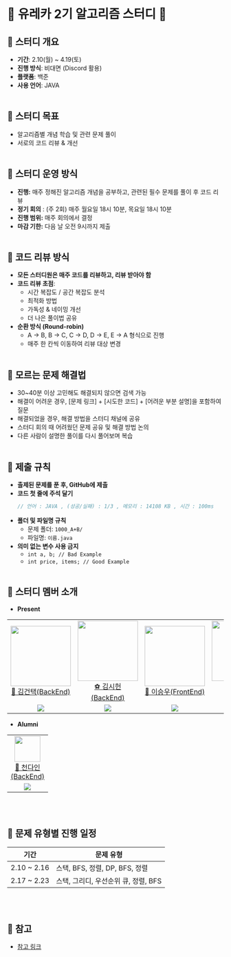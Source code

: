 # 🎉 유레카 2기 알고리즘 스터디 🎉

## 📅 스터디 개요

- **기간**: 2.10(월) ~ 4.19(토)
- **진행 방식**: 비대면 (Discord 활용)
- **플랫폼**: 백준
- **사용 언어**: JAVA
  <br><br>

## 🎯 스터디 목표

- 알고리즘별 개념 학습 및 관련 문제 풀이
- 서로의 코드 리뷰 & 개선
  <br><br>

## 📌 스터디 운영 방식

- **진행:** 매주 정해진 알고리즘 개념을 공부하고, 관련된 필수 문제를 풀이 후 코드 리뷰
- **정기 회의** : (주 2회) 매주 월요일 18시 10분, 목요일 18시 10분<br/>
- **진행 범위:** 매주 회의에서 결정
- **마감 기한:** 다음 날 오전 9시까지 제출
  <br><br>

## 📌 코드 리뷰 방식

- **모든 스터디원은 매주 코드를 리뷰하고, 리뷰 받아야 함**
- **코드 리뷰 초점**:
  - 시간 복잡도 / 공간 복잡도 분석
  - 최적화 방법
  - 가독성 & 네이밍 개선
  - 더 나은 풀이법 공유
- **순환 방식 (Round-robin)**
  - A → B, B → C, C → D, D → E, E → A 형식으로 진행
  - 매주 한 칸씩 이동하여 리뷰 대상 변경
    <br><br>

## 📌 모르는 문제 해결법

- 30~40분 이상 고민해도 해결되지 않으면 검색 가능
- 해결이 어려운 경우, [문제 링크] + [시도한 코드] + [어려운 부분 설명]을 포함하여 질문
- 해결되었을 경우, 해결 방법을 스터디 채널에 공유
- 스터디 회의 때 어려웠던 문제 공유 및 해결 방법 논의
- 다른 사람이 설명한 풀이를 다시 풀어보며 복습
  <br><br>

## 📌 제출 규칙

- **출제된 문제를 푼 후, GitHub에 제출**
- **코드 첫 줄에 주석 달기**
  ```java
  // 언어 : JAVA , (성공/실패) : 1/3 , 메모리 : 14108 KB , 시간 : 100ms
  ```
- **폴더 및 파일명 규칙**
  - 문제 폴더: `1000_A+B/`
  - 파일명: `이름.java`
- **의미 없는 변수 사용 금지**
  - `int a, b; // Bad Example`
  - `int price, items; // Good Example`
    <br><br>

## 📌 스터디 멤버 소개

- **Present**
<table>
    <tr>
      <td height="140px" align="center"> <a href="https://github.com/guntaek"><img src="https://avatars.githubusercontent.com/u/106528756?v=4" width="140px" /><br/>👅 김건택(BackEnd)</a></td>
      <td height="140px" align="center"> <a href="https://github.com/siheon0411"><img src="https://avatars.githubusercontent.com/u/68041137?v=4" width="140px" /><br/>⚽️ 김시헌(BackEnd)</a></td>
        <td height="140px" align="center"> <a href="https://github.com/seungwoo505"><img src="https://avatars.githubusercontent.com/u/51819005?v=4" width="140px" /><br/>🐰 이승우(FrontEnd)</a></td>
        <td height="140px" align="center"> <a href="https://github.com/mike7643"><img src="https://avatars.githubusercontent.com/u/121170730?v=4" width="140px" /><br/>📈 정유민(BackEnd)</a></td>
        <td height="140px" align="center"> <a href="https://github.com/HSH-11"><img src="https://avatars.githubusercontent.com/u/173465217?v=4" width="140px" /><br/>💰 허승현(BackEnd)</a></td>
    </tr>
    <tr>
      <td align="center"><a href="https://solved.ac/rjsxor7584"><img src="http://mazassumnida.wtf/api/mini/generate_badge?boj=rjsxor7584" /></a></td>
      <td align="center"><a href="https://solved.ac/siheon0411"><img src="http://mazassumnida.wtf/api/mini/generate_badge?boj=siheon0411" /></a></td>
      <td align="center"><a href="https://solved.ac/zoozoo1302"><img src="http://mazassumnida.wtf/api/mini/generate_badge?boj=zoozoo1302" /></a></td>
      <td align="center"><a href="https://solved.ac/mike7643"><img src="http://mazassumnida.wtf/api/mini/generate_badge?boj=mike7643" /></a></td>
      <td align="center"><a href="https://solved.ac/hsh11"><img src="http://mazassumnida.wtf/api/mini/generate_badge?boj=hsh11" /></a></td>
  </tr>


</table>

- **Alumni**
<table>
    <tr>
      <td width="60px" align="center"> <a href="https://github.com/danii0110"><img src="https://avatars.githubusercontent.com/u/105475360?v=4" width="60px" /><br/>🎀 천다인(BackEnd)</a></td>
    </tr>
    <tr>
      <td align="center"><a href="https://solved.ac/mo9mo9"><img src="http://mazassumnida.wtf/api/mini/generate_badge?boj=mo9mo9" /></a></td>
  </tr>

</table>

<br><br>

## 📌 문제 유형별 진행 일정

| 기간        | 문제 유형                            |
| ----------- | ------------------------------------ |
| 2.10 ~ 2.16 | 스택, BFS, 정렬, DP, BFS, 정렬       |
| 2.17 ~ 2.23 | 스택, 그리디, 우선순위 큐, 정렬, BFS |

<br><br>

## 📌 참고

- [참고 링크](https://github.com/99MinSu/URECA-Algorithm-Study?tab=readme-ov-file)
